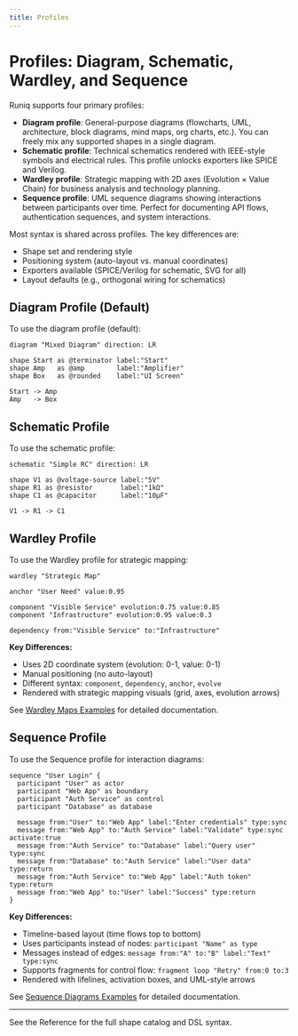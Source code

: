 ```yaml
---
title: Profiles
---
```


# Profiles: Diagram, Schematic, Wardley, and Sequence

Runiq supports four primary profiles:

- **Diagram profile**: General-purpose diagrams (flowcharts, UML, architecture, block diagrams, mind maps, org charts, etc.). You can freely mix any supported shapes in a single diagram.
- **Schematic profile**: Technical schematics rendered with IEEE-style symbols and electrical rules. This profile unlocks exporters like SPICE and Verilog.
- **Wardley profile**: Strategic mapping with 2D axes (Evolution × Value Chain) for business analysis and technology planning.
- **Sequence profile**: UML sequence diagrams showing interactions between participants over time. Perfect for documenting API flows, authentication sequences, and system interactions.

Most syntax is shared across profiles. The key differences are:

- Shape set and rendering style
- Positioning system (auto-layout vs. manual coordinates)
- Exporters available (SPICE/Verilog for schematic, SVG for all)
- Layout defaults (e.g., orthogonal wiring for schematics)

## Diagram Profile (Default)

To use the diagram profile (default):

```runiq
diagram "Mixed Diagram" direction: LR

shape Start as @terminator label:"Start"
shape Amp   as @amp        label:"Amplifier"
shape Box   as @rounded    label:"UI Screen"

Start -> Amp
Amp   -> Box
```

## Schematic Profile

To use the schematic profile:

```runiq
schematic "Simple RC" direction: LR

shape V1 as @voltage-source label:"5V"
shape R1 as @resistor       label:"1kΩ"
shape C1 as @capacitor      label:"10µF"

V1 -> R1 -> C1
```

## Wardley Profile

To use the Wardley profile for strategic mapping:

```runiq
wardley "Strategic Map"

anchor "User Need" value:0.95

component "Visible Service" evolution:0.75 value:0.85
component "Infrastructure" evolution:0.95 value:0.3

dependency from:"Visible Service" to:"Infrastructure"
```

**Key Differences:**

- Uses 2D coordinate system (evolution: 0-1, value: 0-1)
- Manual positioning (no auto-layout)
- Different syntax: `component`, `dependency`, `anchor`, `evolve`
- Rendered with strategic mapping visuals (grid, axes, evolution arrows)

See [Wardley Maps Examples](/examples/wardley-maps) for detailed documentation.

## Sequence Profile

To use the Sequence profile for interaction diagrams:

```runiq
sequence "User Login" {
  participant "User" as actor
  participant "Web App" as boundary
  participant "Auth Service" as control
  participant "Database" as database

  message from:"User" to:"Web App" label:"Enter credentials" type:sync
  message from:"Web App" to:"Auth Service" label:"Validate" type:sync activate:true
  message from:"Auth Service" to:"Database" label:"Query user" type:sync
  message from:"Database" to:"Auth Service" label:"User data" type:return
  message from:"Auth Service" to:"Web App" label:"Auth token" type:return
  message from:"Web App" to:"User" label:"Success" type:return
}
```

**Key Differences:**

- Timeline-based layout (time flows top to bottom)
- Uses participants instead of nodes: `participant "Name" as type`
- Messages instead of edges: `message from:"A" to:"B" label:"Text" type:sync`
- Supports fragments for control flow: `fragment loop "Retry" from:0 to:3`
- Rendered with lifelines, activation boxes, and UML-style arrows

See [Sequence Diagrams Examples](/examples/sequence-diagrams) for detailed documentation.

---

See the Reference for the full shape catalog and DSL syntax.
